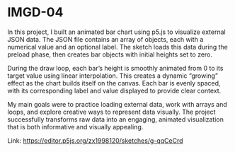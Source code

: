 # IMGD-04

In this project, I built an animated bar chart using p5.js to visualize external JSON data. The JSON file contains an array of objects, each with a numerical value and an optional label. The sketch loads this data during the preload phase, then creates bar objects with initial heights set to zero.

During the draw loop, each bar’s height is smoothly animated from 0 to its target value using linear interpolation. This creates a dynamic “growing” effect as the chart builds itself on the canvas. Each bar is evenly spaced, with its corresponding label and value displayed to provide clear context.

My main goals were to practice loading external data, work with arrays and loops, and explore creative ways to represent data visually. The project successfully transforms raw data into an engaging, animated visualization that is both informative and visually appealing.


Link: https://editor.p5js.org/zx1998120/sketches/g-qqCeCrd
